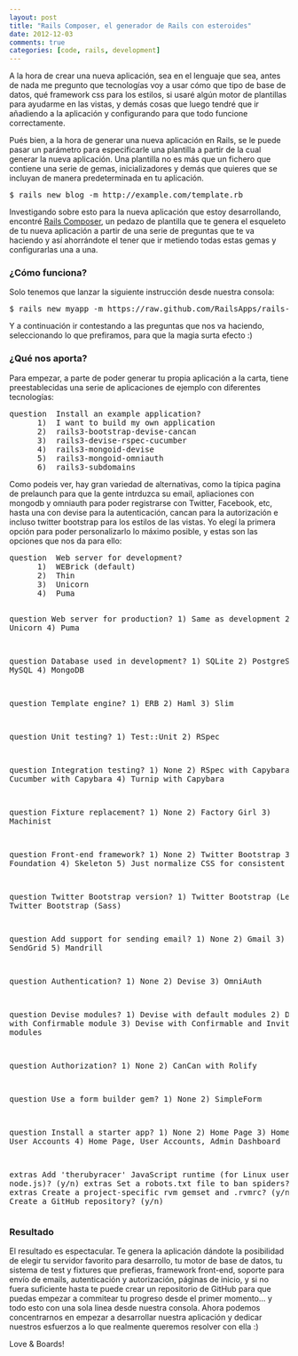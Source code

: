 ```yaml
---
layout: post
title: "Rails Composer, el generador de Rails con esteroides"
date: 2012-12-03
comments: true
categories: [code, rails, development]
---
```


A la hora de crear una nueva aplicación, sea en el lenguaje que sea, antes de nada me pregunto que tecnologías voy a usar cómo que tipo de base de datos, qué framework css para los estilos, si usaré algún motor de plantillas para ayudarme en las vistas, y demás cosas que luego tendré que ir añadiendo a la aplicación y configurando para que todo funcione correctamente.

Pués bien, a la hora de generar una nueva aplicación en Rails, se le puede pasar un parámetro para especificarle una plantilla a partir de la cual generar la nueva aplicación. Una plantilla no es más que un fichero que contiene una serie de gemas, inicializadores y demás que quieres que se incluyan de manera predeterminada en tu aplicación.
<pre>$ rails new blog -m http://example.com/template.rb</pre>
Investigando sobre esto para la nueva aplicación que estoy desarrollando, encontré <a title="Rails Composer" href="http://railsapps.github.com/rails-composer/" target="_blank">Rails Composer</a>, un pedazo de plantilla que te genera el esqueleto de tu nueva aplicación a partir de una serie de preguntas que te va haciendo y así ahorrándote el tener que ir metiendo todas estas gemas y configurarlas una a una.

<!--more-->
<h3>¿Cómo funciona?</h3>
Solo tenemos que lanzar la siguiente instrucción desde nuestra consola:
<pre>$ rails new myapp -m https://raw.github.com/RailsApps/rails-composer/master/composer.rb</pre>
Y a continuación ir contestando a las preguntas que nos va haciendo, seleccionando lo que prefiramos, para que la magia surta efecto :)
<h3>¿Qué nos aporta?</h3>
Para empezar, a parte de poder generar tu propia aplicación a la carta, tiene preestablecidas una serie de aplicaciones de ejemplo con diferentes tecnologías:
<pre>question  Install an example application?
      1)  I want to build my own application
      2)  rails3-bootstrap-devise-cancan
      3)  rails3-devise-rspec-cucumber
      4)  rails3-mongoid-devise
      5)  rails3-mongoid-omniauth
      6)  rails3-subdomains</pre>
Como podeis ver, hay gran variedad de alternativas, como la típica pagina de prelaunch para que la gente intrduzca su email, apliaciones con mongodb y omniauth para poder registrarse con Twitter, Facebook, etc, hasta una con devise para la autenticación, cancan para la autorización e incluso twitter bootstrap para los estilos de las vistas. Yo elegí la primera opción para poder personalizarlo lo máximo posible, y estas son las opciones que nos da para ello:
<pre>question  Web server for development?
      1)  WEBrick (default)
      2)  Thin
      3)  Unicorn
      4)  Puma

question  Web server for production?
      1)  Same as development
      2)  Thin
      3)  Unicorn
      4)  Puma

question  Database used in development?
      1)  SQLite
      2)  PostgreSQL
      3)  MySQL
      4)  MongoDB

question  Template engine?
      1)  ERB
      2)  Haml
      3)  Slim

question  Unit testing?
      1)  Test::Unit
      2)  RSpec

question  Integration testing?
      1)  None
      2)  RSpec with Capybara
      3)  Cucumber with Capybara
      4)  Turnip with Capybara

question  Fixture replacement?
      1)  None
      2)  Factory Girl
      3)  Machinist

question  Front-end framework?
      1)  None
      2)  Twitter Bootstrap
      3)  Zurb Foundation
      4)  Skeleton
      5)  Just normalize CSS for consistent styling

question  Twitter Bootstrap version?
      1)  Twitter Bootstrap (Less)
      2)  Twitter Bootstrap (Sass)

question  Add support for sending email?
      1)  None
      2)  Gmail
      3)  SMTP
      4)  SendGrid
      5)  Mandrill

question  Authentication?
      1)  None
      2)  Devise
      3)  OmniAuth

question  Devise modules?
      1)  Devise with default modules
      2)  Devise with Confirmable module
      3)  Devise with Confirmable and Invitable modules

question  Authorization?
      1)  None
      2)  CanCan with Rolify

question  Use a form builder gem?
      1)  None
      2)  SimpleForm

question  Install a starter app?
      1)  None
      2)  Home Page
      3)  Home Page, User Accounts
      4)  Home Page, User Accounts, Admin Dashboard

extras  Add 'therubyracer' JavaScript runtime (for Linux users without node.js)? (y/n)
extras  Set a robots.txt file to ban spiders? (y/n) n
extras  Create a project-specific rvm gemset and .rvmrc? (y/n) n
extras  Create a GitHub repository? (y/n)</pre>
<h3>Resultado</h3>
El resultado es espectacular. Te genera la aplicación dándote la posibilidad de elegir tu servidor favorito para desarrollo, tu motor de base de datos, tu sistema de test y fixtures que prefieras, framework front-end, soporte para envío de emails, autenticación y autorización, páginas de inicio, y si no fuera suficiente hasta te puede crear un repositorio de GitHub para que puedas empezar a commitear tu progreso desde el primer momento... y todo esto con una sola linea desde nuestra consola. Ahora podemos concentrarnos en empezar a desarrollar nuestra aplicación y dedicar nuestros esfuerzos a lo que realmente queremos resolver con ella :)

Love &amp; Boards!